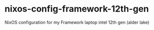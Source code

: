 # nixos-config-framework-12th-gen
NixOS configuration for my Framework laptop intel 12th gen (alder lake)
